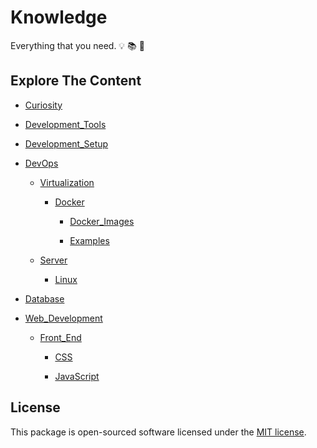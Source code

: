 # Knowledge

Everything that you need. :bulb: :books: :telescope:

## Explore The Content
  
- [Curiosity](Curiosity/)

- [Development_Tools](Development_Tools/)

- [Development_Setup](Development_Setup/)

- [DevOps](DevOps/)

  - [Virtualization](DevOps/Virtualization/)
  
    - [Docker](DevOps/Virtualization/Docker/)

      - [Docker_Images](DevOps/Virtualization/Docker/Docker_Images/)

      - [Examples](DevOps/Virtualization/Docker/Examples/)
  
  - [Server](DevOps/Server/)
  
    - [Linux](DevOps/Server/Linux/)

- [Database](Database/)

- [Web_Development](Web_Development/)

  - [Front_End](Web_Development/Front_End/)

    - [CSS](Web_Development/Front_End/CSS/)

    - [JavaScript](Web_Development/Front_End/JavaScript/)

## License

This package is open-sourced software licensed under the [MIT license](https://opensource.org/licenses/MIT).
